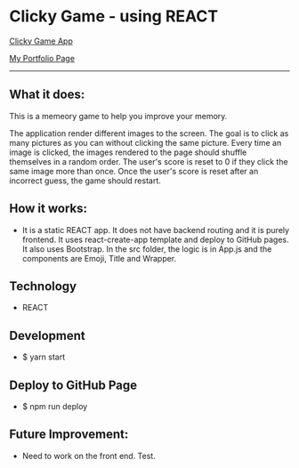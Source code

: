 # Clicky Game - using REACT

[Clicky Game App](
https://raywon123.github.io/picturepicker/ )

[My Portfolio Page](
https://raywon123.github.io/portfolio.html )

------------------------------------------------------------------
## What it does:
This is a memeory game to help you improve your memory. 

The application render different images to the screen. The goal is to click as many pictures as you can without clicking the same picture. Every time an image is clicked, the images rendered to the page should shuffle themselves in a random order. The user's score is reset to 0 if they click the same image more than once. Once the user's score is reset after an incorrect guess, the game should restart.

## How it works:
* It is a static REACT app. It does not have backend routing and it is purely frontend. It uses react-create-app template and deploy to GitHub pages. It also uses Bootstrap. In the src folder, the logic is in App.js and the components are Emoji, Title and Wrapper.

## Technology
* REACT

## Development
* $ yarn start

## Deploy to GitHub Page
* $ npm run deploy


## Future Improvement:

* Need to work on the front end. Test.
